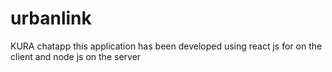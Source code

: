 # urbanlink
KURA chatapp this application has been developed using react js for on the client and node js on the server
